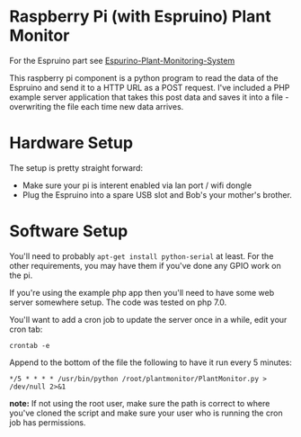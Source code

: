 Raspberry Pi (with Espruino) Plant Monitor
==========================================
For the Espruino part see [Espurino-Plant-Monitoring-System](https://github.com/huntlyc/Espurino-Plant-Monitoring-System)

This raspberry pi component is a python program to read the data of the Espruino and send it to a HTTP URL as a POST request.  I've included a PHP example server application that takes this post data and saves it into a file - overwriting the file each time new data arrives.

# Hardware Setup
The setup is pretty straight forward:

* Make sure your pi is interent enabled via lan port / wifi dongle
* Plug the Espruino into a spare USB slot and Bob's your mother's brother.

# Software Setup
You'll need to probably `apt-get install python-serial` at least. For the other requirements, you may have them if you've done any GPIO work on the pi.

If you're using the example php app then you'll need to have some web server somewhere setup.  The code was tested on php 7.0.

You'll want to add a cron job to update the server once in a while, edit your cron tab:

`crontab -e`

Append to the bottom of the file the following to have it run every 5 minutes:

`*/5 * * * * /usr/bin/python /root/plantmonitor/PlantMonitor.py > /dev/null 2>&1`

__note:__ If not using the root user, make sure the path is correct to where you've cloned the script and make sure your user who is running the cron job has permissions.
